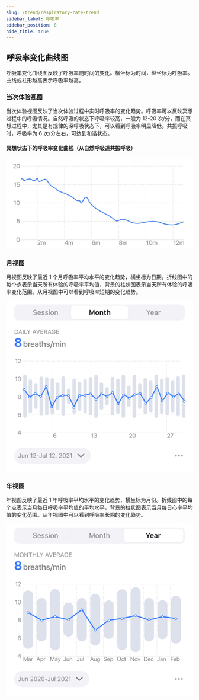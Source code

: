 ```yaml
---
slug: /trend/respiratory-rate-trend
sidebar_label: 呼吸率
sidebar_position: 8
hide_title: true
---
```


## 呼吸率变化曲线图

呼吸率变化曲线图反映了呼吸率随时间的变化。横坐标为时间，纵坐标为呼吸率。曲线或柱形越高表示呼吸率越高。

### 当次体验视图

当次体验视图反映了当次体验过程中实时呼吸率的变化趋势。呼吸率可以反映冥想过程中的呼吸情况。自然呼吸的状态下呼吸率较高，一般为 12-20 次/分，而在冥想过程中，尤其是有规律的深呼吸状态下，可以看到呼吸率明显降低。共振呼吸时，呼吸率为 6 次/分左右，可达到和谐状态。

#### 冥想状态下的呼吸率变化曲线（从自然呼吸道共振呼吸）
![冥想状态下的呼吸率变化曲线（从自然呼吸到共振呼吸）](Image3/21.PNG)

### 月视图

月视图反映了最近 1 个月呼吸率平均水平的变化趋势，横坐标为日期。折线图中的每个点表示当天所有体验的呼吸率平均值，背景的柱状图表示当天所有体验的呼吸率变化范围。从月视图中可以看到呼吸率短期的变化趋势。

![图](Image3/Respiratory-m.png)

### 年视图

年视图反映了最近 1 年呼吸率平均水平的变化趋势，横坐标为月份。折线图中的每个点表示当月每日呼吸率平均值的平均水平，背景的柱状图表示当月每日心率平均值的变化范围。从年视图中可以看到呼吸率长期的变化趋势。

![图](Image3/Respiratory-y.png)
